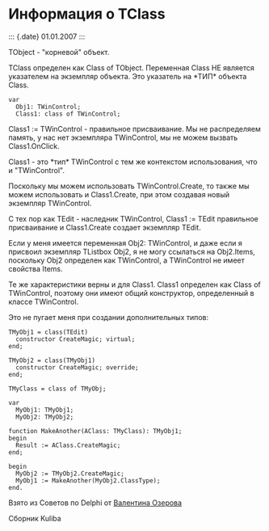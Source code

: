 Информация о TClass
===================

::: {.date}
01.01.2007
:::

TObject - \"корневой\" объект.

TClass определен как Class of TObject. Переменная Class НЕ является
указателем на экземпляр объекта. Это указатель на \*ТИП\* объекта Class.

    var
      Obj1: TWinControl;
      Class1: class of TWinControl;

Class1 := TWinControl - правильное присваивание. Мы не распределяем
память, у нас нет экземпляра TWinControl, мы не можем вызвать
Class1.OnClick.

Class1 - это \*тип\* TWinControl с тем же контекстом использования, что
и \"TWinControl\".

Поскольку мы можем использовать TWinControl.Create, то также мы можем
использовать и Class1.Create, при этом создавая новый экземпляр
TWinControl.

С тех пор как TEdit - наследник TWinControl, Class1 := TEdit правильное
присваивание и Class1.Create создает экземпляр TEdit.

Если у меня имеется переменная Obj2: TWinControl, и даже если я присвоил
экземпляр TListbox Obj2, я не могу ссылаться на Obj2.Items, поскольку
Obj2 определен как TWinControl, а TWinControl не имеет свойства Items.

Те же характеристики верны и для Class1. Class1 определен как Class of
TWinControl, поэтому они имеют общий конструктор, определенный в классе
TWinControl.

Это не пугает меня при создании дополнительных типов:

    TMyObj1 = class(TEdit)
      constructor CreateMagic; virtual;
    end;
     
    TMyObj2 = class(TMyObj1)
      constructor CreateMagic; override;
    end;
     
    TMyClass = class of TMyObj;
     
    var
      MyObj1: TMyObj1;
      MyObj2: TMyObj2;
     
    function MakeAnother(AClass: TMyClass): TMyObj1;
    begin
      Result := AClass.CreateMagic;
    end;
     
    begin
      MyObj2 := TMyObj2.CreateMagic;
      MyObj1 := MakeAnother(MyObj2.ClassType);
    end.

Взято из Советов по Delphi от [Валентина
Озерова](mailto:mailto:webmaster@webinspector.com)

Сборник Kuliba
